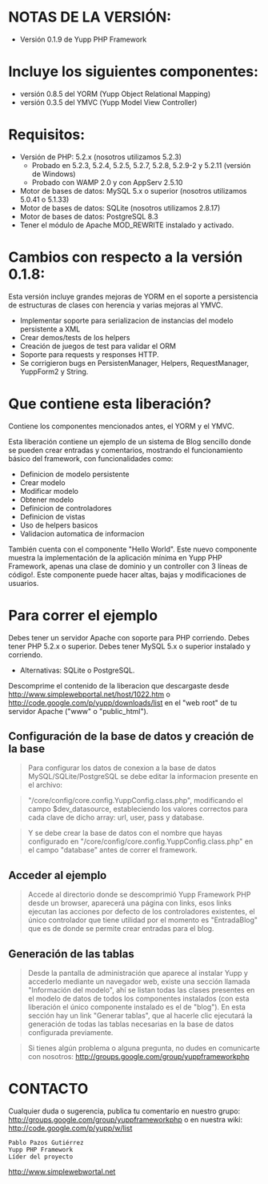 # NOTAS DE LA VERSIÓN: #

  * Versión 0.1.9 de Yupp PHP Framework


# Incluye los siguientes componentes: #

  * versión 0.8.5 del YORM (Yupp Object Relational Mapping)
  * versión 0.3.5 del YMVC (Yupp Model View Controller)


# Requisitos: #

  * Versión de PHP: 5.2.x (nosotros utilizamos 5.2.3)
    * Probado en 5.2.3, 5.2.4, 5.2.5, 5.2.7, 5.2.8, 5.2.9-2 y 5.2.11 (versión de Windows)
    * Probado con WAMP 2.0 y con AppServ 2.5.10
  * Motor de bases de datos: MySQL 5.x o superior (nosotros utilizamos 5.0.41 o 5.1.33)
  * Motor de bases de datos: SQLite (nosotros utilizamos 2.8.17)
  * Motor de bases de datos: PostgreSQL 8.3
  * Tener el módulo de Apache MOD\_REWRITE instalado y activado.


# Cambios con respecto a la versión 0.1.8: #

Esta versión incluye grandes mejoras de YORM en el soporte a persistencia de estructuras de clases con herencia y varias mejoras al YMVC.


  * Implementar soporte para serializacion de instancias del modelo persistente a XML
  * Crear demos/tests de los helpers
  * Creación de juegos de test para validar el ORM
  * Soporte para requests y responses HTTP.
  * Se corrigieron bugs en PersistenManager, Helpers, RequestManager, YuppForm2 y String.


# Que contiene esta liberación? #

Contiene los componentes mencionados antes, el YORM y el YMVC.

Esta liberación contiene un ejemplo de un sistema de Blog sencillo donde
se pueden crear entradas y comentarios, mostrando el funcionamiento básico
del framework, con funcionalidades como:

  * Definicion de modelo persistente
  * Crear modelo
  * Modificar modelo
  * Obtener modelo
  * Definicion de controladores
  * Definicion de vistas
  * Uso de helpers basicos
  * Validacion automatica de informacion


También cuenta con el componente "Hello World". Este nuevo componente
muestra la implementación de la aplicación mínima en Yupp PHP Framework,
apenas una clase de dominio y un controller con 3 líneas de código!.
Este componente puede hacer altas, bajas y modificaciones de usuarios.


# Para correr el ejemplo #

Debes tener un servidor Apache con soporte para PHP corriendo.
Debes tener PHP 5.2.x o superior.
Debes tener MySQL 5.x o superior instalado y corriendo.
  * Alternativas: SQLite o PostgreSQL.

Descomprime el contenido de la liberacion que descargaste desde
http://www.simplewebportal.net/host/1022.htm o
http://code.google.com/p/yupp/downloads/list
en el "web root" de tu servidor Apache ("www" o "public\_html").


## Configuración de la base de datos y creación de la base ##

> Para configurar los datos de conexion a la base de datos MySQL/SQLite/PostgreSQL
> se debe editar la informacion presente en el archivo:

> "/core/config/core.config.YuppConfig.class.php",
> modificando el campo $dev\_datasource, estableciendo los valores correctos
> para cada clave de dicho array: url, user, pass y database.

> Y se debe crear la base de datos con el nombre que hayas configurado en
> "/core/config/core.config.YuppConfig.class.php" en el campo "database"
> antes de correr el framework.


## Acceder al ejemplo ##

> Accede al directorio donde se descomprimió Yupp Framework PHP desde un
> browser, aparecerá una página con links, esos links ejecutan las acciones
> por defecto de los controladores existentes, el único controlador que
> tiene utilidad por el momento es "EntradaBlog" que es de donde se permite
> crear entradas para el blog.


## Generación de las tablas ##

> Desde la pantalla de administración que aparece al instalar Yupp y accederlo
> mediante un navegador web, existe una sección llamada "Información del modelo",
> ahí se listan todas las clases presentes en el modelo de datos de todos los
> componentes instalados (con esta liberación el único componente instalado es
> el de "blog"). En esta sección hay un link "Generar tablas", que al hacerle
> clic ejecutará la generación de todas las tablas necesarias en la base de
> datos configurada previamente.

> Si tienes algún problema o alguna pregunta, no dudes en comunicarte con
> nosotros: http://groups.google.com/group/yuppframeworkphp


# CONTACTO #

Cualquier duda o sugerencia, publica tu comentario en nuestro grupo:
http://groups.google.com/group/yuppframeworkphp o en nuestra wiki:
http://code.google.com/p/yupp/w/list

```
Pablo Pazos Gutiérrez
Yupp PHP Framework
Líder del proyecto
```
http://www.simplewebwortal.net